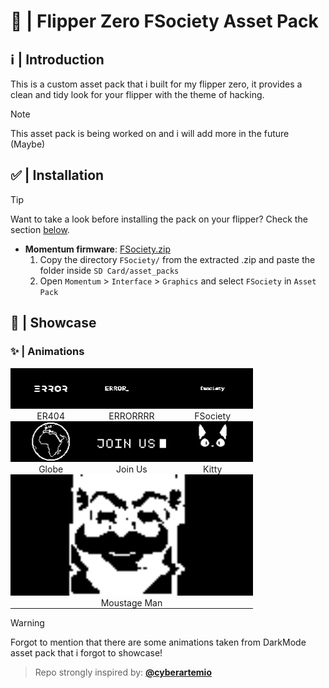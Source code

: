 # 🐬 | Flipper Zero FSociety Asset Pack
## ℹ️ | Introduction
This is a custom asset pack that i built for my flipper zero, it provides a clean and tidy look for your flipper with the theme of hacking.
> [!NOTE]
> This asset pack is being worked on and i will add more in the future (Maybe)
## ✅ | Installation
> [!TIP]
> Want to take a look before installing the pack on your flipper? Check the section [below](#--animations).
- **Momentum firmware**: [FSociety.zip](https://github.com/Radioactiverm/flipper-fsociety-asset-pack/blob/main/FSociety.zip)
    1. Copy the directory `FSociety/` from the extracted .zip and paste the folder inside `SD Card/asset_packs`
    2. Open `Momentum` > `Interface` > `Graphics` and select `FSociety` in `Asset Pack`
## 👀 | Showcase

### ✨ | Animations

<table style="width: 100%; table-layout: fixed; margin: 0; padding: 0;">
    <tr align="center">
        <td style="width: 33%; padding: 0;">
            <img src="GIFs/ER404.gif" alt="" style="width: 100%; height: auto;" />
        </td>
        <td style="width: 33%; padding: 0;">
            <img src="GIFs/ERRORRRR.gif" alt="" style="width: 100%; height: auto;" />
        </td>
        <td style="width: 33%; padding: 0;">
            <img src="GIFs/FSociety.gif" alt="" style="width: 100%; height: auto;" />
        </td>
    </tr>
    <tr align="center">
        <td style="padding: 0;">
            ER404
        </td>
        <td style="padding: 0;">
            ERRORRRR
        </td>
        <td style="padding: 0;">
            FSociety
        </td>
    </tr>
    <tr align="center">
        <td style="width: 33%; padding: 0;">
            <img src="GIFs/Globe.gif" alt="" style="width: 100%; height: auto;" />
        </td>
        <td style="width: 33%; padding: 0;">
            <img src="GIFs/Join_Us.gif" alt="" style="width: 100%; height: auto;" />
        </td>
        <td style="width: 33%; padding: 0;">
            <img src="GIFs/Kitty.gif" alt="" style="width: 100%; height: auto;" />
        </td>
    </tr>
    <tr align="center">
        <td style="padding: 0;">
            Globe
        </td>
        <td style="padding: 0;">
            Join Us
        </td>
        <td style="padding: 0;">
            Kitty
        </td>
    </tr>
    <tr align="center">
        <td colspan="3" style="padding: 0;">
            <img src="GIFs/Moustage_Man.gif" alt="" style="width: 100%; height: auto;" />
        </td>
    </tr>
    <tr align="center">
        <td colspan="3" style="padding: 0;">
            Moustage Man
        </td>
    </tr>
</table>

> [!WARNING]
> Forgot to mention that there are some animations taken from DarkMode asset pack that i forgot to showcase!


 > Repo strongly inspired by: **[@cyberartemio](https://github.com/cyberartemio/flipper-pirates-asset-pack)**
